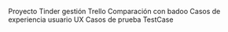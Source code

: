 Proyecto Tinder gestión Trello
Comparación con badoo
Casos de experiencia usuario UX
Casos de prueba TestCase
